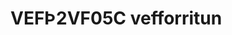 # VEFÞ2VF05C vefforritun


<!--

#### 🧙💻 [Verkefni og námsefni](https://github.com/vefthroun/namsefni-s2/)

#### 🌈 Verkefnaskil: Nemendur stofna verkefnageymslu (_Privat Repository_) á Github og skila öllum verkefnum áfangans þar. Kennari þarf að fá aðgang að verkefnageymslunni (_Collaborator_) til að fara yfir verkefnin.

#### 👋 [Bjargir](https://github.com/vefumsjon/Namsefni-s2/wiki)

-->

